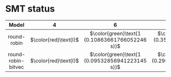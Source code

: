 # SMT status
| $\text{Model}$ | $4$ | $6$ | $8$ | $10$ | $12$ | $14$ | $16$ | $18$ | $20$ |
|:-:| :---:|:---:|:---:|:---:|:---:|:---:|:---:|:---:|:---:|
$\text{round-robin}$ | $\color{red}\text{I}$ | $\color{green}\text{1 (0.10863661766052246 s)}$ | $\color{green}\text{1 (0.3551769256591797 s)}$ | $\color{green}\text{1 (1.0621838569641113 s)}$ | $\color{green}\text{1 (5.970981121063232 s)}$ | $\color{green}\text{1 (23.698692798614502 s)}$ | $\color{green}\text{1 (252.8207037448883 s)}$ | $-$ | $-$ | 
$\text{round-robin-bitvec}$ | $\color{red}\text{I}$ | $\color{green}\text{1 (0.09532856941223145 s)}$ | $\color{green}\text{1 (0.29624223709106445 s)}$ | $\color{green}\text{1 (0.9514327049255371 s)}$ | $\color{green}\text{1 (3.1190645694732666 s)}$ | $\color{green}\text{1 (24.034767389297485 s)}$ | $\color{green}\text{1 (262.6261670589447 s)}$ | $-$ | $-$ | 
